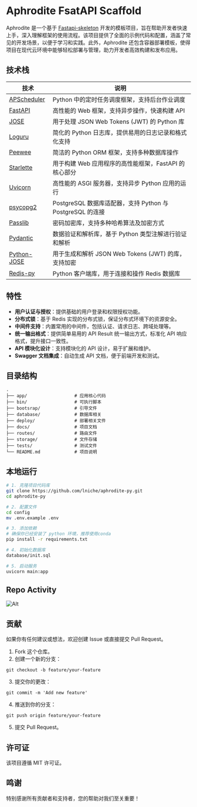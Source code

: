 # Aphrodite FsatAPI Scaffold

Aphrodite 是一个基于 [Fastapi-skeleton](https://github.com/kaxiluo/fastapi-skeleton) 开发的模板项目，旨在帮助开发者快速上手，深入理解框架的使用流程。该项目提供了全面的示例代码和配置，涵盖了常见的开发场景，以便于学习和实践。此外，Aphrodite 还包含容器部署模板，使得项目在现代云环境中能够轻松部署与管理，助力开发者高效构建和发布应用。

## 技术栈

| 技术                                                   | 说明                                                      |
| ------------------------------------------------------ | --------------------------------------------------------- |
| [APScheduler](https://github.com/agronholm/APScheduer) | Python 中的定时任务调度框架，支持后台作业调度             |
| [FastAPI](https://fastapi.tiangolo.com/)               | 高性能的 Web 框架，支持异步操作，快速构建 API             |
| [JOSE](https://github.com/python-jose/jose)            | 用于处理 JSON Web Tokens (JWT) 的 Python 库               |
| [Loguru](https://github.com/Delgan/loguru)             | 简化的 Python 日志库，提供易用的日志记录和格式化支持      |
| [Peewee](http://docs.peewee-orm.com/en/latest/)        | 简洁的 Python ORM 框架，支持多种数据库操作                |
| [Starlette](https://www.starlette.io/)                 | 用于构建 Web 应用程序的高性能框架，FastAPI 的核心部分     |
| [Uvicorn](https://www.uvicorn.org/)                    | 高性能的 ASGI 服务器，支持异步 Python 应用的运行          |
| [psycopg2](https://github.com/psycopg/psycopg2)        | PostgreSQL 数据库适配器，支持 Python 与 PostgreSQL 的连接 |
| [Passlib](https://passlib.readthedocs.io/en/stable/)   | 密码加密库，支持多种哈希算法及加密方式                    |
| [Pydantic](https://pydantic-docs.helpmanual.io/)       | 数据验证和解析库，基于 Python 类型注解进行验证和解析      |
| [Python-JOSE](https://github.com/mpdavis/python-jose)  | 用于生成和解析 JSON Web Tokens (JWT) 的库，支持加密       |
| [Redis-py](https://github.com/andymccurdy/redis-py)    | Python 客户端库，用于连接和操作 Redis 数据库              |

## 特性

- **用户认证与授权**：提供基础的用户登录和权限授权功能。
- **分布式锁**：基于 Redis 实现的分布式锁，保证分布式环境下的资源安全。
- **中间件支持**：内置常用的中间件，包括认证、请求日志、跨域处理等。
- **统一输出格式**：提供简单易用的 API Result 统一输出方式，标准化 API 响应格式，提升接口一致性。
- **API 模块化设计**：支持模块化的 API 设计，易于扩展和维护。
- **Swagger 文档集成**：自动生成 API 文档，便于前端开发和测试。

## 目录结构

```
.
├── app/                  # 应用核心代码
├── bin/                  # 可执行脚本
├── bootsrap/             # 引导文件
├── database/             # 数据库相关
├── deploy/               # 部署相关文件
├── docs/                 # 项目文档
├── routes/               # 路由文件
├── storage/              # 文件存储
├── tests/                # 测试文件
└── README.md             # 项目说明
```

## 本地运行

```bash
# 1. 克隆项目代码库
git clone https://github.com/lniche/aphrodite-py.git
cd aphrodite-py

# 2. 配置文件
cd config
mv .env.example .env

# 3. 添加依赖
# 确保你已经安装了 python 环境，推荐使用conda
pip install -r requirements.txt

# 4. 初始化数据库
database/init.sql

# 5. 启动服务
uvicorn main:app
```

## Repo Activity

![Alt](https://repobeats.axiom.co/api/embed/57c3b523ffb088038484a6b3883890a2615b3fa5.svg "Repobeats analytics image")

## 贡献

如果你有任何建议或想法，欢迎创建 Issue 或直接提交 Pull Request。

1. Fork 这个仓库。
2. 创建一个新的分支：
```
git checkout -b feature/your-feature
```
3. 提交你的更改：
```
git commit -m 'Add new feature'
```
4. 推送到你的分支：
```
git push origin feature/your-feature
```
5. 提交 Pull Request。

## 许可证

该项目遵循 MIT 许可证。

## 鸣谢

特别感谢所有贡献者和支持者，您的帮助对我们至关重要！
